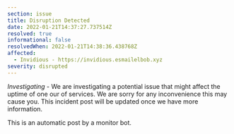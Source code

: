 ```yaml
---
section: issue
title: Disruption Detected
date: 2022-01-21T14:37:27.737514Z
resolved: true
informational: false
resolvedWhen: 2022-01-21T14:38:36.438768Z
affected:
  - Invidious - https://invidious.esmailelbob.xyz
severity: disrupted
---
```

*Investigating* - We are investigating a potential issue that might affect the uptime of one our of services. We are sorry for any inconvenience this may cause you. This incident post will be updated once we have more information.

This is an automatic post by a monitor bot.
        